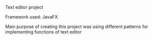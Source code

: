 Text editor project

Framework used: JavaFX

Main purpose of creating this project was using different patterns for implementing functions of text editor
